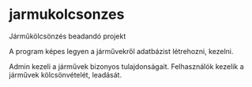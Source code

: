 # jarmukolcsonzes
Járműkölcsönzés beadandó projekt

A program képes legyen a járművekről adatbázist létrehozni, kezelni.

Admin kezeli a járművek bizonyos tulajdonságait.
Felhasználók kezelik a járművek kölcsönvételét, leadását.
